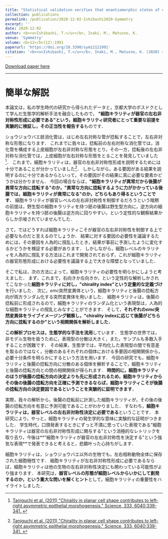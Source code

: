 ```yaml
---
title: "Statistical validation verifies that enantiomorphic states of cell chirality are determinant dictating the left- or right-handed direction of the hindgut rotation in <i>Drosophila</i>"
collection: publications
permalink: /publication/2020-12-02-Ishibashi2020-Symmetry
excerpt: ''
date: 2020-12-02
author: <b><u>Ishibashi, T.</u></b>, Inaki, M., Matusno, K.
venue: 'Symmetry'
volume: <b>12</b>(12):1991
paperurl: 'https://doi.org/10.3390/sym12121991'
citation: '<b><u>Ishibashi, T.</u></b>, Inaki, M., Matusno, K. (2020) <i>Symmetry</i>, <b>12</b>(12):1991.'
---
```


[Download paper here](https://www.mdpi.com/2073-8994/12/12/1991/pdf)

---

# 簡単な解説

本論文は，私の学生時代の研究から得られたデータと，京都大学のポスドクとして学んだ生態学的解析手法を融合したもので，
**"細胞キラリティが器官の左右非対称性形成に必要である"という，細胞キラリティ研究者にとって重要な前提を実験的に検証し，その正当性を報告する**ものです．

ショウジョウバエ胚消化管は，はじめ左右対称な管が捻転することで，左右非対称な形態になります．
これまでに我々は，捻転前の左右対称な消化管では，消化管を構成する上皮細胞が左右非対称な形態をとり，その一方，捻転後の左右非対称な消化管では，上皮細胞が左右対称な形態をとることを発見していました[^1]．
これまで，細胞キラリティは，器官の左右非対称性形成を説明するためには十分であることが分かっていました[^1]．
しかしながら，ある要因がある結果を説明するのに十分であるからといって，その要因がその結果に真に必要な要素かどうかは分かりません．
今回の場合ならば，**"細胞キラリティが異常だから後腸が異常な方向に捻転する"のか，"異常な方向に捻転するように力がかかっている後腸では，細胞キラリティが異常になる"のか，どちらもあり得るということです．**
細胞キラリティが器官レベルの左右非対称性を制御するだろうという暗黙の前提は，野生型の細胞キラリティを持つ胚の後腸は野生型方向に，逆方向の細胞キラリティを持つ胚の後腸は逆方向に回りやすい，という定性的な観察結果からしか示唆されていませんでした．

さて，ではどうすれば細胞キラリティこそが器官の左右非対称性を制御する上で必要なものだと言えるのでしょうか．
結果に対する要因の必要性を議論するためには，その要因を人為的に撹乱したとき，結果が事前に予測したように変化するかどうかを検証する必要があります．
しかしながら，細胞レベルのキラリティを人為的に撹乱する方法はこれまで開発されておらず，これが細胞キラリティの器官形態形成における必要性を議論する上で大きな障壁となっていました．

そこで私は，次の方法によって，細胞キラリティの必要性を明らかにしようと考えました．
まず，これまで，右向きか左向きか，という定性的な解析しかされてこなかった**細胞キラリティに対し，"chirality index"という定量的な定義づけ**を行いました．
次に，*emc*突然変異体という，細胞キラリティと後腸の捻転方向が両方ランダム化する突然変異体を用いました．
細胞キラリティは，後腸の捻転前に形成されるので，細胞キラリティのランダム化という表現型は，人為的な細胞キラリティの撹乱とみなすことができます．
そして，**それぞれの*emc*突然変異体をライブイメージング観察し，"chirality indexに応じて後腸がどちら方向に捻転するのか"という相関関係を解析しました．**

**この解析プロセスは，生態学的な手法を流用**しています．
生態学の世界では，非モデル生物を扱うために，表現型の分散は大きく，また，サンプルも多数入手することが困難です．
その結果，生態学では，平均化した表現型の間で有意差を取るのではなく，分散のあるそれぞれの個体における多要因の相関関係から，必要十分条件を明らかにするという方法を用います．
今回の研究でも，細胞キラリティと後腸の捻転方向に分散のある個体を解析することで，細胞キラリティと後腸の捻転方向との間の相関関係が得られます．
**時間的に，細胞キラリティのほうが後腸の捻転方向の決定よりも先に形成されるため，細胞キラリティからその後の後腸の捻転方向を正確に予測できるならば，細胞キラリティこそが後腸の捻転方向の決定要因であるということを実験的に証明できます．**

実際，我々の解析から，後腸の捻転前に計測した細胞キラリティが，その後の後腸の捻転方向を有意に予測可能であることがわかりました．
すなわち，**細胞キラリティは，器官レベルの左右非対称性決定に必要である**ということです．
本研究により，やっと，細胞キラリティの発生学的な意味に実験的な証明がつきました．
学生時代，口頭発表するときにずっと不満に思っていた表現である"細胞キラリティは器官の左右非対称性形成に関与する"という消極的なレトリックを取り去り，今後は**"細胞キラリティが器官の左右非対称性を決定する"という強気な表現**で発表できると考えると，悲願叶った心持ちがします．

細胞キラリティは，ショウジョウバエ以外の生物でも，左右相称動物全体に保存された細胞極性です．
細胞キラリティが左右非対称性形成に必要であるならば，細胞キラリティは他の生物の左右非対称性決定にも関わっている可能性がより強まります．
本研究は，**器官レベルの形態が細胞レベルからいかにして創発するのか，という重大な問いを解くヒント**として，細胞キラリティの重要性をハイライトしました．

[^1]: [Taniguchi et al. (2011) "Chirality in planar cell shape contributes to left-right asymmetric epithelial morphogenesis." Science, 333, 6040:339-341. ](https://science.sciencemag.org/content/333/6040/339.long)
